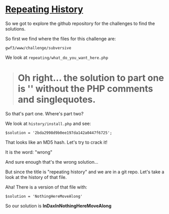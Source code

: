 # [Repeating History]()

So we got to explore the github repository for the challenges to find the solutions.

So first we find where the files for this challenge are:

`gwf3/www/challenge/subversive`

We look at `repeating/what_do_you_want_here.php`

> <h1>Oh right... the solution to part one is '<?php /*InDaxIn*/ ?>' without the PHP comments and singlequotes.</h1>

So that's part one. Where's part two?

We look at `history/install.php` and see:

`$solution = '2bda2998d9b0ee197da142a0447f6725';`

That looks like an MD5 hash. Let's try to crack it!

It is the word: "wrong"

And sure enough that's the wrong solution...

But since the title is "repeating history" and we are in a git repo. Let's take a look at 
the history of that file.

Aha! There is a version of that file with:

`$solution = 'NothingHereMoveAlong'`

So our solution is **InDaxInNothingHereMoveAlong**
